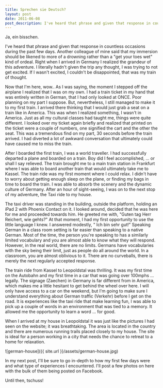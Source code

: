 ```yaml
---
title: Sprechen sie Deutsch?
layout: post
date: 2011-06-08
post_description: I've heard that phrase and given that response in countless occasions during the past few days. Another colleague of mine said that my immersion should be likened to more of a drowning rather than a "get your toes wet" kind of ordeal. Right when I arrived in Germany I realized the grandeur of this adventure. I literally hadn't given the trip any thought, I was trying to not get excited. If I wasn't excited, I couldn't be disappointed, that was my train of thought.
---
```

Ja, ein bisschen.

I've heard that phrase and given that response in countless occasions during the past few days. Another colleague of mine said that my immersion should be likened to more of a drowning rather than a "get your toes wet" kind of ordeal. Right when I arrived in Germany I realized the grandeur of this adventure. I literally hadn't given the trip any thought, I was trying to not get excited. If I wasn't excited, I couldn't be disappointed, that was my train of thought.

Now that I'm here, wow.. As I was saying, the moment I stepped off the airplane I realized that I was on my own. I had a train ticket in my hand that was entirely written in German, that I had only looked at ONCE. Poor planning on my part I suppose. But, nevertheless, I still managed to make it to my first train. I arrived there thinking that I would just grab a seat on a train like in America. This was when I realized something, I wasn't in America. Just as all my cultural classes had taught me, things were quite different. I looked over my ticket again briefly and realized that printed on the ticket were a couple of numbers, one signified the cart and the other the seat. This was a tremendous find on my part, 30 seconds before the train arrived. I had diverted a lot of awkward conversation that ultimately could have caused me to miss the train.


After I boarded the first train, I was a world traveller. I had successfully departed a plane and boarded on a train. Boy did I feel accomplished, ... or shall I say relieved. The train brought me to a main train station in Frankfurt where I was able to board another train that would ultimately take me to Kassel. The train ride was my first moment where I could relax. I didn't have to worry about getting enough sleep on the plane, or finding my bags in time to board the train. I was able to absorb the scenery and the dynamic culture of Germany. After an hour of sight-seeing, I was on to the next stop of my adventure, the Taxi ride to my house.


The taxi driver was standing in the building, outside the platform, holding an iPad 2 with Phoenix Contact on it. I looked around, decided that he was here for me and proceeded towards him. He greeted me with, "Guten tag Herr Reichert, wie gehts?" At that moment, I had my first opportunity to use the little language I knew. I answered modestly, " Ich bin sehr gut!" Speaking German in a class room setting is far easier than speaking to a native German. Most of the time, the person you're speaking to has a similarly limited vocabulary and you are almost able to know what they will respond. However, in the real world, there are no limits. Germans have vocabularies with the sky being their limit, just as people do all around the world. In a classroom, you are almost oblivious to it. There are no curveballs, there is merely the next regularly accepted response.


The train ride from Kassel to Leopoldstal was thrilling. It was my first time on the Autobahn and my first time in a car that was going over 100mphs ... legally. The signage (Zaechen) in Germany is far different from in America, which makes me a little hesitant to get behind the wheel over here. I will only have access to a car on the weekend, but I'm going to make sure I understand everything about German traffic (Verkehr) before I get on the road. It is experiences like the taxi ride that make learning fun, I was able to pick up a couple of words in an environment that was tied to a memory. It allowed me the opportunity to learn a word ... for good.


When I arrived at my house in Leopoldstal it was just like the pictures I had seen on the website; it was breathtaking. The area is located in the country and there are numerous running trails placed closely to my house. The site is ideal for a person working in a city that needs the chance to retreat to a home for relaxation.

![german-house]({{ site.url }}/assets/german-house.jpg)


In my next post, I'll be sure to go in-depth to how my first few days were and what type of experiences I encountered. I'll post a few photos on here with the bulk of them being posted on Facebook.

Until then, tschuss!
